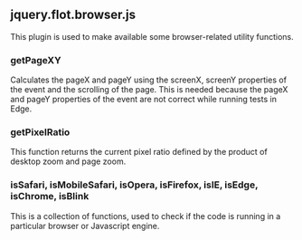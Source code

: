 ## jquery.flot.browser.js

This plugin is used to make available some browser-related utility functions.

### getPageXY
Calculates the pageX and pageY using the screenX, screenY properties of the event
and the scrolling of the page. This is needed because the pageX and pageY
properties of the event are not correct while running tests in Edge.

### getPixelRatio
This function returns the current pixel ratio defined by the product of desktop
zoom and page zoom.

### isSafari, isMobileSafari, isOpera, isFirefox, isIE, isEdge, isChrome, isBlink
This is a collection of functions, used to check if the code is running in a
particular browser or Javascript engine.
